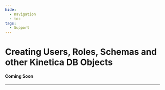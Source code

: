 ```yaml
---
hide:
  - navigation
  - toc
tags:
  - Support
---
```


# Creating Users, Roles, Schemas and other Kinetica DB Objects

#### Coming Soon

---
